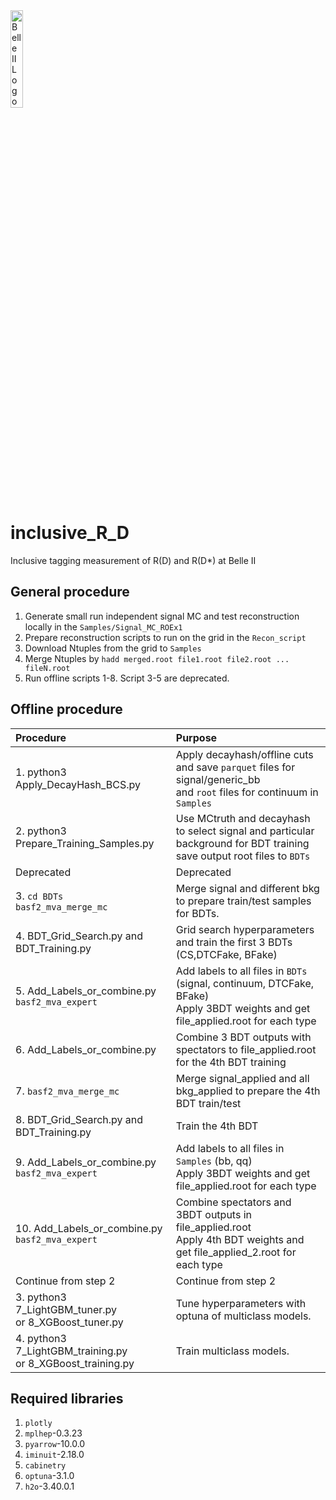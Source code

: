 <!-- #region -->
<img src="https://www.belle2.org/common/logo.png" alt="Belle II Logo" width="20%">

# inclusive_R_D
Inclusive tagging measurement of R(D) and R(D*) at Belle II

## General procedure

 1. Generate small run independent signal MC and test reconstruction locally in the `Samples/Signal_MC_ROEx1`
 2. Prepare reconstruction scripts to run on the grid in the `Recon_script`
 3. Download Ntuples from the grid to `Samples`
 4. Merge Ntuples by `hadd merged.root file1.root file2.root ... fileN.root`
 5. Run offline scripts 1-8. Script 3-5 are deprecated.


## Offline procedure

|Procedure|Purpose|
|:---|:---|
|1. python3 Apply_DecayHash_BCS.py|Apply decayhash/offline cuts and save `parquet` files for signal/generic_bb <br>and `root` files for continuum in `Samples`|
|2. python3 Prepare_Training_Samples.py|Use MCtruth and decayhash to select signal and particular background for BDT training<br>save output root files to `BDTs`|
|Deprecated|Deprecated|
|3. `cd BDTs`<br>`basf2_mva_merge_mc`|Merge signal and different bkg to prepare train/test samples for BDTs.|
|4. BDT_Grid_Search.py and BDT_Training.py|Grid search hyperparameters and train the first 3 BDTs (CS,DTCFake, BFake)|
|5. Add_Labels_or_combine.py<br>`basf2_mva_expert`|Add labels to all files in `BDTs` (signal, continuum, DTCFake, BFake)<br>Apply 3BDT weights and get file_applied.root for each type|
|6. Add_Labels_or_combine.py|Combine 3 BDT outputs with spectators to file_applied.root for the 4th BDT training |
|7. `basf2_mva_merge_mc`|Merge signal_applied and all bkg_applied to prepare the 4th BDT train/test|
|8. BDT_Grid_Search.py and BDT_Training.py|Train the 4th BDT|
|9. Add_Labels_or_combine.py<br>`basf2_mva_expert`|Add labels to all files in `Samples` (bb, qq)<br>Apply 3BDT weights and get file_applied.root for each type|
|10. Add_Labels_or_combine.py<br>`basf2_mva_expert`|Combine spectators and 3BDT outputs in file_applied.root <br>Apply 4th BDT weights and get file_applied_2.root for each type|
|Continue from step 2|Continue from step 2|
|3. python3 7_LightGBM_tuner.py<br>or 8_XGBoost_tuner.py|Tune hyperparameters with optuna of multiclass models.|
|4. python3 7_LightGBM_training.py<br>or 8_XGBoost_training.py|Train multiclass models.|

## Required libraries
 1. `plotly`
 2. `mplhep`-0.3.23
 3. `pyarrow`-10.0.0
 4. `iminuit`-2.18.0
 5. `cabinetry`
 6. `optuna`-3.1.0
 7. `h2o`-3.40.0.1
<!-- #endregion -->
